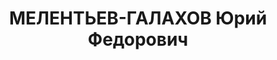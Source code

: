 ---
title: МЕЛЕНТЬЕВ-ГАЛАХОВ Юрий Федорович
description: 'Родился в 1913 г., Томск, русский, образование высшее, б/п, ТИИ, ассистент.
  Проживал: Томск.

  Арестован 27 августа 1937 г.

  Приговорен: 9 марта 1939 г., обв.: ст.58-02, КРА.

  Приговор: 5 лет ИТЛ, 3 года поражения в правах Реабилитирован 8 января 1960 г.'
---